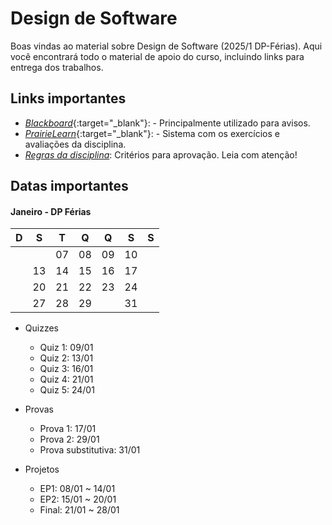 # Design de Software

Boas vindas ao material sobre Design de Software (2025/1 DP-Férias). Aqui você encontrará todo o material de apoio do curso, incluindo links para entrega dos trabalhos.

## Links importantes

* [*Blackboard*](https://insper.blackboard.com/){:target="_blank"}: - Principalmente utilizado para avisos.
* [*PrairieLearn*](https://us.prairielearn.com/pl/course_instance/168880){:target="_blank"}: - Sistema com os exercícios e avaliações da disciplina.
* [*Regras da disciplina*](about.md): Critérios para aprovação. Leia com atenção!
<!-- * [*Calendário*](https://www.insper.edu.br/portaldoprofessor/wp-content/uploads/2015/02/CALENDÁRIO-ACADÊMICO-PROFESSOR-ENG-v2-1.pdf){:target="_blank"}: - Calendário do Insper. -->

## Datas importantes

#### Janeiro - DP Férias
| D  | S  | T  | Q  | Q  | S  | S  |
|:--:|:--:|:--:|:--:|:--:|:--:|:--:|
|    |    | 07 | 08 | <span class='quiz'>09</span> | 10 |    |
|    | <span class='quiz'>13</span> | <span class='ep1'>14</span> | 15 | <span class='quiz'>16</span> | <span class='p1'>17</span> |    |
|    | <span class='ep2'>20</span> | <span class='quiz'>21</span> | 22 | 23 | <span class='quiz'>24</span> |    |
|    | 27 | <span class='epf'>28</span>| <span class='p2'>29</span> |    | <span class='ps'>31</span> |    |

* Quizzes
    * <span class='quiz'>Quiz 1</span>: 09/01
    * <span class='quiz'>Quiz 2</span>: 13/01
    * <span class='quiz'>Quiz 3</span>: 16/01
    * <span class='quiz'>Quiz 4</span>: 21/01
    * <span class='quiz'>Quiz 5</span>: 24/01

* Provas
    * <span class='p1'>Prova 1</span>: 17/01
    * <span class='p2'>Prova 2</span>: 29/01
    * <span class='ps'>Prova substitutiva</span>: 31/01
    <!-- * Prova delta: 28/11 ou 29/11 -->

* Projetos
    * <span class='ep1'>EP1</span>: 08/01 ~ 14/01
    * <span class='ep2'>EP2</span>: 15/01 ~ 20/01
    * <span class='epf'>Final</span>: 21/01 ~ 28/01